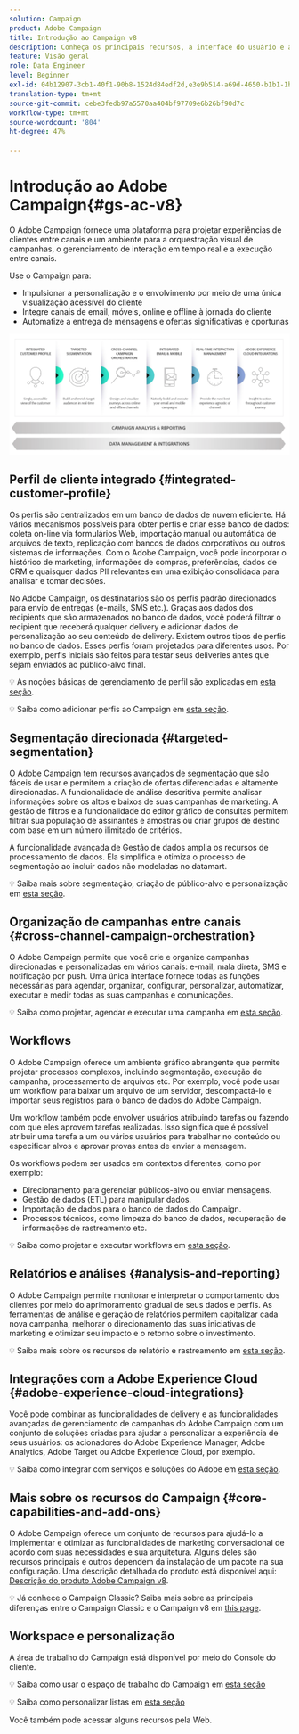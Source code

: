 ```yaml
---
solution: Campaign
product: Adobe Campaign
title: Introdução ao Campaign v8
description: Conheça os principais recursos, a interface do usuário e as diretrizes globais
feature: Visão geral
role: Data Engineer
level: Beginner
exl-id: 04b12907-3cb1-40f1-90b8-1524d84edf2d,e3e9b514-a69d-4650-b1b1-1b76b4f3d63f
translation-type: tm+mt
source-git-commit: cebe3fedb97a5570aa404bf97709e6b26bf90d7c
workflow-type: tm+mt
source-wordcount: '804'
ht-degree: 47%

---
```


# Introdução ao Adobe Campaign{#gs-ac-v8}

O Adobe Campaign fornece uma plataforma para projetar experiências de clientes entre canais e um ambiente para a orquestração visual de campanhas, o gerenciamento de interação em tempo real e a execução entre canais.

Use o Campaign para:

* Impulsionar a personalização e o envolvimento por meio de uma única visualização acessível do cliente
* Integre canais de email, móveis, online e offline à jornada do cliente
* Automatize a entrega de mensagens e ofertas significativas e oportunas

![](assets/ac-capabilities.png)

## Perfil de cliente integrado {#integrated-customer-profile}

Os perfis são centralizados em um banco de dados de nuvem eficiente. Há vários mecanismos possíveis para obter perfis e criar esse banco de dados: coleta on-line via formulários Web, importação manual ou automática de arquivos de texto, replicação com bancos de dados corporativos ou outros sistemas de informações. Com o Adobe Campaign, você pode incorporar o histórico de marketing, informações de compras, preferências, dados de CRM e quaisquer dados PII relevantes em uma exibição consolidada para analisar e tomar decisões.

No Adobe Campaign, os destinatários são os perfis padrão direcionados para envio de entregas (e-mails, SMS etc.). Graças aos dados dos recipients que são armazenados no banco de dados, você poderá filtrar o recipient que receberá qualquer delivery e adicionar dados de personalização ao seu conteúdo de delivery. Existem outros tipos de perfis no banco de dados. Esses perfis foram projetados para diferentes usos. Por exemplo, perfis iniciais são feitos para testar seus deliveries antes que sejam enviados ao público-alvo final.

:bulb: As noções básicas de gerenciamento de perfil são explicadas em [esta seção](audiences.md).

:bulb: Saiba como adicionar perfis ao Campaign em [esta seção](import.md).

## Segmentação direcionada {#targeted-segmentation}

O Adobe Campaign tem recursos avançados de segmentação que são fáceis de usar e permitem a criação de ofertas diferenciadas e altamente direcionadas. A funcionalidade de análise descritiva permite analisar informações sobre os altos e baixos de suas campanhas de marketing. A gestão de filtros e a funcionalidade do editor gráfico de consultas permitem filtrar sua população de assinantes e amostras ou criar grupos de destino com base em um número ilimitado de critérios.

A funcionalidade avançada de Gestão de dados amplia os recursos de processamento de dados. Ela simplifica e otimiza o processo de segmentação ao incluir dados não modeladas no datamart.

:bulb: Saiba mais sobre segmentação, criação de público-alvo e personalização em [esta seção](audiences.md).

## Organização de campanhas entre canais {#cross-channel-campaign-orchestration}

O Adobe Campaign permite que você crie e organize campanhas direcionadas e personalizadas em vários canais: e-mail, mala direta, SMS e notificação por push. Uma única interface fornece todas as funções necessárias para agendar, organizar, configurar, personalizar, automatizar, executar e medir todas as suas campanhas e comunicações.

:bulb: Saiba como projetar, agendar e executar uma campanha em [esta seção](campaigns.md).

## Workflows

O Adobe Campaign oferece um ambiente gráfico abrangente que permite projetar processos complexos, incluindo segmentação, execução de campanha, processamento de arquivos etc. Por exemplo, você pode usar um workflow para baixar um arquivo de um servidor, descompactá-lo e importar seus registros para o banco de dados do Adobe Campaign.

Um workflow também pode envolver usuários atribuindo tarefas ou fazendo com que eles aprovem tarefas realizadas. Isso significa que é possível atribuir uma tarefa a um ou vários usuários para trabalhar no conteúdo ou especificar alvos e aprovar provas antes de enviar a mensagem.

Os workflows podem ser usados em contextos diferentes, como por exemplo:

* Direcionamento para gerenciar públicos-alvo ou enviar mensagens.
* Gestão de dados (ETL) para manipular dados.
* Importação de dados para o banco de dados do Campaign.
* Processos técnicos, como limpeza do banco de dados, recuperação de informações de rastreamento etc.

:bulb: Saiba como projetar e executar workflows em [esta seção](../config/workflows.md).

## Relatórios e análises {#analysis-and-reporting}

O Adobe Campaign permite monitorar e interpretar o comportamento dos clientes por meio do aprimoramento gradual de seus dados e perfis. As ferramentas de análise e geração de relatórios permitem capitalizar cada nova campanha, melhorar o direcionamento das suas iniciativas de marketing e otimizar seu impacto e o retorno sobre o investimento.

:bulb:  Saiba mais sobre os recursos de relatório e rastreamento em [esta seção](reporting.md).

## Integrações com a Adobe Experience Cloud {#adobe-experience-cloud-integrations}

Você pode combinar as funcionalidades de delivery e as funcionalidades avançadas de gerenciamento de campanhas do Adobe Campaign com um conjunto de soluções criadas para ajudar a personalizar a experiência de seus usuários: os acionadores do Adobe Experience Manager, Adobe Analytics, Adobe Target ou Adobe Experience Cloud, por exemplo.

:bulb: Saiba como integrar com serviços e soluções do Adobe em [esta seção](../connect/integration.md).

## Mais sobre os recursos do Campaign {#core-capabilities-and-add-ons}

O Adobe Campaign oferece um conjunto de recursos para ajudá-lo a implementar e otimizar as funcionalidades de marketing conversacional de acordo com suas necessidades e sua arquitetura. Alguns deles são recursos principais e outros dependem da instalação de um pacote na sua configuração. Uma descrição detalhada do produto está disponível aqui: [Descrição do produto Adobe Campaign v8](https://helpx.adobe.com/br/legal/product-descriptions/adobe-campaign-classic---product-description.html).

:bulb: Já conhece o Campaign Classic? Saiba mais sobre as principais diferenças entre o Campaign Classic e o Campaign v8 em [this page](capability-matrix.md).

## Workspace e personalização

A área de trabalho do Campaign está disponível por meio do Console do cliente.

:bulb:  Saiba como usar o espaço de trabalho do Campaign em [esta seção](https://experienceleague.adobe.com/docs/campaign-classic/using/getting-started/starting-with-adobe-campaign/campaign-workspace/adobe-campaign-workspace.html)

:bulb:  Saiba como personalizar listas em [esta seção](https://experienceleague.adobe.com/docs/campaign-classic/using/getting-started/starting-with-adobe-campaign/campaign-workspace/adobe-campaign-ui-lists.html)

Você também pode acessar alguns recursos pela Web.

